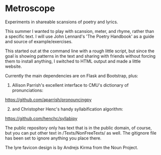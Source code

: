 # Metroscope
Experiments in shareable scansions of poetry and lyrics.

This summer I wanted to play with scansion, meter, and rhyme, rather than a specific text. I will use John Lennard's 'The Poetry Handbook' as a guide and source of example/exercises.

This started out at the command line with a rough little script, but since the goal is showing patterns in the text and sharing with friends without forcing them to install anything, I switched to HTML output and made a little website.

Currently the main dependencies are on Flask and Bootstrap, plus:

1. Allison Parrish's excellent interface to CMU's dictionary of pronunciations:

https://github.com/aparrish/pronouncingpy

2. and Christopher Henc's handy syllabification algorithm:

https://github.com/henchc/syllabipy

The public repository only has text that is in the public domain, of course, but you can put other text in /Texts/NonFreeTexts/ as well. The gitignore file has been set to ignore anything you place there.

The lyre favicon design is by Andrejs Kirma from the Noun Project.
